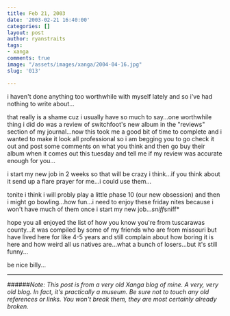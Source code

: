 ```yaml
---
title: Feb 21, 2003
date: '2003-02-21 16:40:00'
categories: []
layout: post
author: ryanstraits
tags:
- xanga
comments: true
image: "/assets/images/xanga/2004-04-16.jpg"
slug: '013'

---
```

i haven't done anything too worthwhile with myself lately and so i've had nothing to write about...

<!-- break -->

that really is a shame cuz i usually have so much to say...one worthwhile thing i did do was a review of switchfoot's new album in the "reviews" section of my journal...now this took me a good bit of time to complete and i wanted to make it look all professional so i am begging you to go check it out and post some comments on what you think and then go buy their album when it comes out this tuesday and tell me if my review was accurate enough for you...

i start my new job in 2 weeks so that will be crazy i think...if you think about it send up a flare prayer for me...i could use them...

tonite i think i will probly play a little phase 10 (our new obsession) and then i might go bowling...how fun...i need to enjoy these friday nites because i won't have much of them once i start my new job...*sniff*sniff*

hope you all enjoyed the list of how you know you're from tuscarawas county...it was compiled by some of my friends who are from missouri but have lived here for like 4-5 years and still complain about how boring it is here and how weird all us natives are...what a bunch of losers...but it's still funny...

be nice billy...

---

######*Note: This post is from a very old Xanga blog of mine. A very, very old blog. In fact, it's practically a museum. Be sure not to touch any old references or links. You won't break them, they are most certainly already broken.*